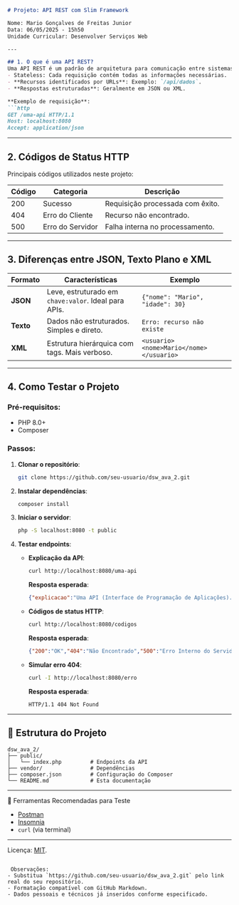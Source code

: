 ```markdown
# Projeto: API REST com Slim Framework  

Nome: Mario Gonçalves de Freitas Junior  
Data: 06/05/2025 - 15h50  
Unidade Curricular: Desenvolver Serviços Web  

---

## 1. O que é uma API REST?  
Uma API REST é um padrão de arquitetura para comunicação entre sistemas que utiliza métodos HTTP (GET, POST, PUT, DELETE) para operações de CRUD (Create, Read, Update, Delete). Características principais:  
- Stateless: Cada requisição contém todas as informações necessárias.  
- **Recursos identificados por URLs**: Exemplo: `/api/dados`.  
- **Respostas estruturadas**: Geralmente em JSON ou XML.  

**Exemplo de requisição**:  
```http
GET /uma-api HTTP/1.1
Host: localhost:8080
Accept: application/json
```

---

## 2. Códigos de Status HTTP  
Principais códigos utilizados neste projeto:  

| Código | Categoria           | Descrição                          |
|--------|---------------------|------------------------------------|
| 200    | Sucesso             | Requisição processada com êxito.   |
| 404    | Erro do Cliente     | Recurso não encontrado.            |
| 500    | Erro do Servidor    | Falha interna no processamento.    |

---

## 3. Diferenças entre JSON, Texto Plano e XML  

| Formato       | Características                                  | Exemplo                           |
|---------------|--------------------------------------------------|-----------------------------------|
| **JSON**      | Leve, estruturado em `chave:valor`. Ideal para APIs. | `{"nome": "Mario", "idade": 30}` |
| **Texto**     | Dados não estruturados. Simples e direto.        | `Erro: recurso não existe`       |
| **XML**       | Estrutura hierárquica com tags. Mais verboso.    | `<usuario><nome>Mario</nome></usuario>` |

---

## 4. Como Testar o Projeto  

### Pré-requisitos:  
- PHP 8.0+  
- Composer  

### Passos:  
1. **Clonar o repositório**:  
   ```bash
   git clone https://github.com/seu-usuario/dsw_ava_2.git
   ```

2. **Instalar dependências**:  
   ```bash
   composer install
   ```

3. **Iniciar o servidor**:  
   ```bash
   php -S localhost:8080 -t public
   ```

4. **Testar endpoints**:  
   - **Explicação da API**:  
     ```bash
     curl http://localhost:8080/uma-api
     ```  
     **Resposta esperada**:  
     ```json
     {"explicacao":"Uma API (Interface de Programação de Aplicações)..."}
     ```  

   - **Códigos de status HTTP**:  
     ```bash
     curl http://localhost:8080/codigos
     ```  
     **Resposta esperada**:  
     ```json
     {"200":"OK","404":"Não Encontrado","500":"Erro Interno do Servidor"}
     ```  

   - **Simular erro 404**:  
     ```bash
     curl -I http://localhost:8080/erro
     ```  
     **Resposta esperada**:  
     ```http
     HTTP/1.1 404 Not Found
     ```  

---

## 📂 Estrutura do Projeto  
```
dsw_ava_2/
├── public/
│   └── index.php         # Endpoints da API
├── vendor/               # Dependências
├── composer.json         # Configuração do Composer
└── README.md             # Esta documentação
```

---

🔧 Ferramentas Recomendadas para Teste  
- [Postman](https://www.postman.com/)  
- [Insomnia](https://insomnia.rest/)  
- `curl` (via terminal)  

---

Licença: [MIT](https://opensource.org/licenses/MIT).  
``` 

 Observações:  
- Substitua `https://github.com/seu-usuario/dsw_ava_2.git` pelo link real do seu repositório.  
- Formatação compatível com GitHub Markdown.  
- Dados pessoais e técnicos já inseridos conforme especificado.